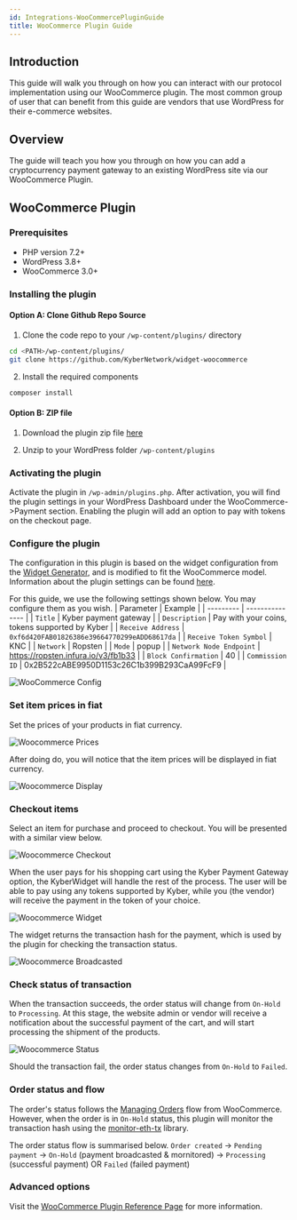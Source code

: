 ```yaml
---
id: Integrations-WooCommercePluginGuide
title: WooCommerce Plugin Guide
---
```

## Introduction
This guide will walk you through on how you can interact with our protocol implementation using our WooCommerce plugin. The most common group of user that can benefit from this guide are vendors that use WordPress for their e-commerce websites. 

## Overview
The guide will teach you how  you through on how you can add a cryptocurrency payment gateway to an existing WordPress site via our WooCommerce Plugin.

## WooCommerce Plugin
### Prerequisites
* PHP version 7.2+
* WordPress 3.8+
* WooCommerce 3.0+

### Installing the plugin
#### Option A: Clone Github Repo Source
1. Clone the code repo to your `/wp-content/plugins/` directory

```sh
cd <PATH>/wp-content/plugins/
git clone https://github.com/KyberNetwork/widget-woocommerce
```

2. Install the required components
```sh
composer install
```

#### Option B: ZIP file
1. Download the plugin zip file [here](https://github.com/KyberNetwork/widget-woocommerce/releases/)

2. Unzip to your WordPress folder `/wp-content/plugins`


### Activating the plugin
Activate the plugin in `/wp-admin/plugins.php`. After activation, you will find the plugin settings in your WordPress Dashboard under the WooCommerce->Payment section. Enabling the plugin will add an option to pay with tokens on the checkout page.


### Configure the plugin
The configuration in this plugin is based on the widget configuration from the [Widget Generator](https://developer.kyber.network/docs/WidgetGenerator/), and is modified to fit the WooCommerce model. Information about the plugin settings can be found [here](references-woocommerceplugin.md#plugin-parameters).

For this guide, we use the following settings shown below. You may configure them as you wish.
| Parameter | Example |
| --------- | --------------- |
| `Title`                  | Kyber payment gateway |
| `Description`            | Pay with your coins, tokens supported by Kyber |
| `Receive Address`        | `0xf6d420FAB01826386e39664770299eADD68617da` |
| `Receive Token Symbol`   | KNC |
| `Network`                | Ropsten |
| `Mode`                   | popup |
| `Network Node Endpoint`  | https://ropsten.infura.io/v3/fb1b33 |
| `Block Confirmation`     | 40 |
| `Commission ID`          | 0x2B522cABE9950D1153c26C1b399B293CaA99FcF9 |

![WooCommerce Config](/uploads/woocommerce-1.png "Woocommerce Config")

### Set item prices in fiat
Set the prices of your products in fiat currency.

![Woocommerce Prices](/uploads/woocommerce-2.png "Woocommerce Prices")

After doing do, you will notice that the item prices will be displayed in fiat currency.

![Woocommerce Display](/uploads/woocommerce-3.png "Woocommerce Display")

### Checkout items
Select an item for purchase and proceed to checkout. You will be presented with a similar view below.

![Woocommerce Checkout](/uploads/woocommerce-4.png "Woocommerce Checkout")

When the user pays for his shopping cart using the Kyber Payment Gateway option, the KyberWidget will handle the rest of the process. The user will be able to pay using any tokens supported by Kyber, while you (the vendor) will receive the payment in the token of your choice.

![Woocommerce Widget](/uploads/woocommerce-5.png "Woocommerce Widget")

The widget returns the transaction hash for the payment, which is used by the plugin for checking the transaction status.

![Woocommerce Broadcasted](/uploads/woocommerce-6.png "Woocommerce Broadcasted")

### Check status of transaction
When the transaction succeeds, the order status will change from `On-Hold` to `Processing`. At this stage, the website admin or vendor will receive a notification about the successful payment of the cart, and will start processing the shipment of the products.

![Woocommerce Status](/uploads/woocommerce-7.png "Woocommerce Status")

Should the transaction fail, the order status changes from `On-Hold` to `Failed`.

### Order status and flow
The order's status follows the [Managing Orders](https://docs.woocommerce.com/document/managing-orders/) flow from WooCommerce. However, when the order is in `On-Hold` status, this plugin will monitor the transaction hash using the [monitor-eth-tx](https://packagist.org/packages/tranbaohuy/monitor-eth-tx/) library.

The order status flow is summarised below.
`Order created` -> `Pending payment` -> `On-Hold` (payment broadcasted & mornitored) -> `Processing` (successful payment) OR `Failed` (failed payment)

### Advanced options
Visit the [WooCommerce Plugin Reference Page](references-woocommerceplugin.md) for more information.

